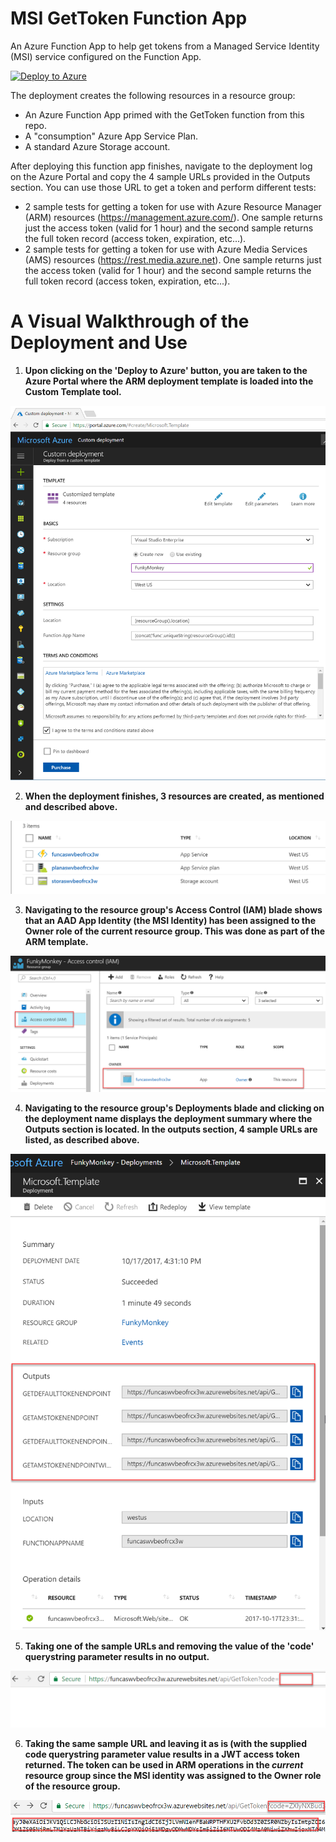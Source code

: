 # MSI GetToken Function App
An Azure Function App to help get tokens from a Managed Service Identity (MSI) service configured on the Function App.

[![Deploy to Azure](http://azuredeploy.net/deploybutton.png)](https://portal.azure.com/#create/Microsoft.Template/uri/https%3A%2F%2Fraw.githubusercontent.com%2FStratusOn%2FMSI-GetToken-FunctionApp%2Fmaster%2Fazuredeploy.json)

The deployment creates the following resources in a resource group:
* An Azure Function App primed with the GetToken function from this repo.
* A "consumption" Azure App Service Plan.
* A standard Azure Storage account.

After deploying this function app finishes, navigate to the deployment log on the Azure Portal and copy the 4 sample URLs provided in the Outputs section. You can use those URL to get a token and perform different tests:
* 2 sample tests for getting a token for use with Azure Resource Manager (ARM) resources (https://management.azure.com/). One sample returns just the access token (valid for 1 hour) and the second sample returns the full token record (access token, expiration, etc...).
* 2 sample tests for getting a token for use with Azure Media Services (AMS) resources (https://rest.media.azure.net). One sample returns just the access token (valid for 1 hour) and the second sample returns the full token record (access token, expiration, etc...).

# A Visual Walkthrough of the Deployment and Use

1. **Upon clicking on the 'Deploy to Azure' button, you are taken to the Azure Portal where the ARM deployment template is loaded into the Custom Template tool.**

![Custom Template Deployment Tool in the Azure Portal](images/MSI-FunctionApp-CustomTemplate.png)

2. **When the deployment finishes, 3 resources are created, as mentioned and described above.**

![Resources created after deployment finishes](images/MSI-FunctionApp-ResourcesCreated.png)

3. **Navigating to the resource group's Access Control (IAM) blade shows that an AAD App Identity (the MSI Identity) has been assigned to the Owner role of the current resource group. This was done as part of the ARM template.**

![MSI identity in IAM blade](images/MSI-FunctionApp-MSIAppIdentity.png)

4. **Navigating to the resource group's Deployments blade and clicking on the deployment name displays the deployment summary where the Outputs section is located. In the outputs section, 4 sample URLs are listed, as described above.**

![Deployment outputs section with sample URLs](images/MSI-FunctionApp-DeploymentOutputs.png)

5. **Taking one of the sample URLs and removing the value of the 'code' querystring parameter results in no output.**

![Calling function with no code](images/MSI-FunctionApp-CallWithNoCode.png)

6. **Taking the same sample URL and leaving it as is (with the supplied code querystring parameter value results in a JWT access token returned. The token can be used in ARM operations in the *current* resource group since the MSI identity was assigned to the Owner role of the resource group.**

![Calling function app with valid code](images/MSI-FunctionApp-CallWithValidCode.png)
